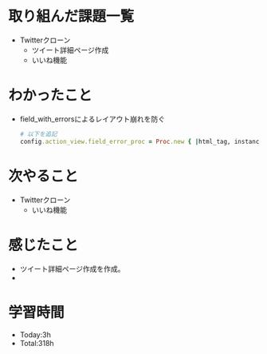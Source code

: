 # 取り組んだ課題一覧
- Twitterクローン
  - ツイート詳細ページ作成
  - いいね機能
  
# わかったこと
- field_with_errorsによるレイアウト崩れを防ぐ
  ```ruby:applicaton.rb
  # 以下を追記
  config.action_view.field_error_proc = Proc.new { |html_tag, instance| html_tag }
  ```
   
# 次やること
- Twitterクローン
  - いいね機能

# 感じたこと
- ツイート詳細ページ作成を作成。
- 

# 学習時間
- Today:3h
- Total:318h
